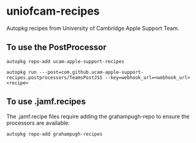 # uniofcam-recipes
Autopkg recipes from University of Cambridge Apple Support Team.

## To use the PostProcessor

    autopkg repo-add ucam-apple-support-recipes

    autopkg run ---post=com.github.ucam-apple-support-recipes.postprocessors/TeamsPostJSS --key=webhook_url=<webhook_url> <recipe> 

## To use .jamf.recipes

The .jamf.recipe files require adding the grahampugh-repo to ensure the processors are available:

    autopkg repo-add grahampugh-recipes